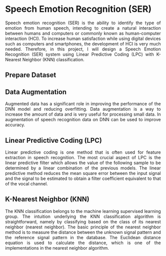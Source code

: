 # Speech Emotion Recognition (SER)
<p align="justify"> Speech emotion recognition (SER) is the ability to identify the type of emotion from human speech, intending to create a natural interaction between humans and computers or commonly known as human-computer interaction (HCI). To increase human satisfaction while using digital devices such as computers and smartphones, the development of HCI is very much needed. Therefore, in this project, I will design a Speech Emotion Recognition (SER) system using Linear Predictive Coding (LPC) with K-Nearest Neighbor (KNN) classification. </p>
<h2> Prepare Dataset </h2>
<p align="justify"> </p>
<h2> Data Augmentation </h2>
<p align="justify"> Augmented data has a significant role in improving the performance of the DNN model and reducing overfitting. Data augmentation is a way to increase the amount of data and is very useful for processing small data. In augmentation of speech recognition data on DNN can be used to improve accuracy.</p>
<h2> Linear Predictive Coding (LPC) </h2>
<p align="justify"> Linear predictive coding is one method that is often used for feature extraction in speech recognition. The most crucial aspect of LPC is the linear predictive filter which allows the value of the following sample to be determined by a linear combination of the previous models. The linear predictive method reduces the mean square error between the input signal and the signal to be estimated to obtain a filter coefficient equivalent to that of the vocal channel.</p>
<h2> K-Nearest Neighbor (KNN)</h2>
<p align="justify"> The KNN classification belongs to the machine learning supervised learning group. The intuition underlying the KNN classification algorithm is straightforward, namely by classifying based on the class of its nearest neighbor (nearest neighbor). The basic principle of the nearest neighbor method is to measure the distance between the unknown signal pattern and the reference signal pattern in the database. The Euclidean distance equation is used to calculate the distance, which is one of the implementations in the nearest neighbor algorithm.</p>
